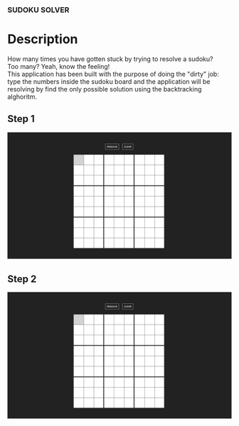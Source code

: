 ### SUDOKU SOLVER

# Description
How many times you have gotten stuck by trying to resolve a sudoku?
<br/>
Too many? Yeah, know the feeling!
<br/>
This application has been built with the purpose of doing the "dirty" job: 
type the numbers inside the sudoku board and the application will be resolving 
by find the only possible solution using the backtracking alghoritm.
<br/>

## Step 1
![Sudoku Image 1](./images/sudoku_image_1.png)

## Step 2
![Sudoku Image 2](./images/sudoku_image_1.png)